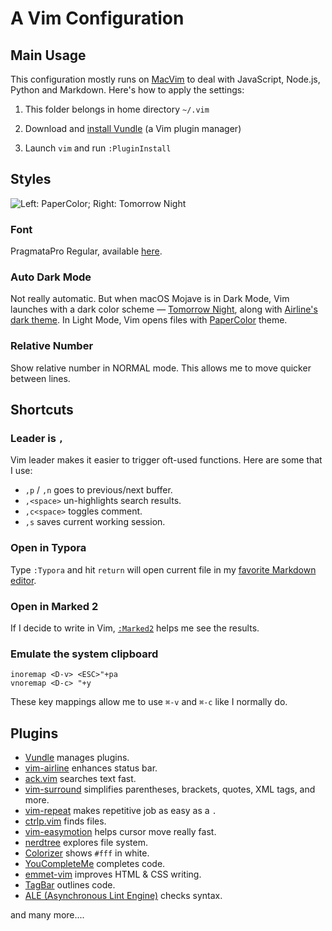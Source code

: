 # A Vim Configuration

## Main Usage

This configuration mostly runs on [MacVim](https://github.com/macvim-dev/macvim) to deal with JavaScript, Node.js, Python and Markdown. Here's how to apply the settings:

1. This folder belongs in home directory `~/.vim`

2. Download and [install Vundle](https://github.com/VundleVim/Vundle.vim#quick-start) (a Vim plugin manager)
3. Launch `vim` and run `:PluginInstall`

## Styles

![Left: PaperColor; Right: Tomorrow Night](https://dcfwwf2zu3i1a.cloudfront.net/vim_papercolor_and_tomorrownight-20190313.png)

### Font

PragmataPro Regular, available [here](https://www.fsd.it/shop/fonts/pragmatapro/).

### Auto Dark Mode

Not really automatic. But when macOS Mojave is in Dark Mode, Vim launches with a dark color scheme — [Tomorrow Night](https://github.com/chriskempson/tomorrow-theme), along with [Airline's dark theme](https://github.com/vim-airline/vim-airline-themes). In Light Mode, Vim opens files with [PaperColor](https://github.com/NLKNguyen/papercolor-theme) theme.

### Relative Number

Show relative number in NORMAL mode. This allows me to move quicker between lines.

## Shortcuts

### Leader is `,`

Vim leader makes it easier to trigger oft-used functions. Here are some that I use:

- `,p` / `,n` goes to previous/next buffer.
- `,<space>` un-highlights search results.
- `,c<space>` toggles comment.
- `,s` saves current working session.

### Open in Typora

Type `:Typora` and hit `return` will open current file in my [favorite Markdown editor](https://typora.io).

### Open in Marked 2

If I decide to write in Vim, [`:Marked2`](https://marked2app.com/) helps me see the results.

### Emulate the system clipboard

```vimscript
inoremap <D-v> <ESC>"+pa
vnoremap <D-c> "+y
```

These key mappings allow me to use `⌘-v` and `⌘-c` like I normally do.

## Plugins

- [Vundle](https://github.com/VundleVim/Vundle.vim) manages plugins.
- [vim-airline](https://github.com/vim-airline/vim-airline) enhances status bar.
- [ack.vim](https://github.com/mileszs/ack.vim) searches text fast.
- [vim-surround](https://github.com/tpope/vim-surround) simplifies parentheses, brackets, quotes, XML tags, and more.
- [vim-repeat](https://github.com/tpope/vim-repeat) makes repetitive job as easy as a `.`
- [ctrlp.vim](https://github.com/kien/ctrlp.vim) finds files.
- [vim-easymotion](https://github.com/easymotion/vim-easymotion) helps cursor move really fast.
- [nerdtree](https://github.com/scrooloose/nerdtree) explores file system.
- [Colorizer](https://github.com/lilydjwg/colorizer) shows `#fff` in white.
- [YouCompleteMe](https://github.com/Valloric/YouCompleteMe) completes code.
- [emmet-vim](https://github.com/mattn/emmet-vim) improves HTML & CSS writing.
- [TagBar](http://majutsushi.github.com/tagbar/) outlines code.
- [ALE (Asynchronous Lint Engine)](https://github.com/w0rp/ale) checks syntax.

and many more....
